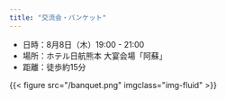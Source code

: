 ```yaml
---
title: "交流会・バンケット"
---
```



- 日時：8月8日（木）19:00 - 21:00
- 場所：ホテル日航熊本 大宴会場「阿蘇」
- 距離：徒歩約15分

<div class="w-75 mx-auto">
{{< figure src="/banquet.png" imgclass="img-fluid" >}}
</div>

